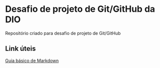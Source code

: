 # Desafio de projeto de Git/GitHub da DIO
Repositório criado para desafio de projeto de Git/GitHub

## Link úteis
[Guia básico de Markdown](https://docs.pipz.com/central-de-ajuda/learning-center/guia-basico-de-markdown#open)
